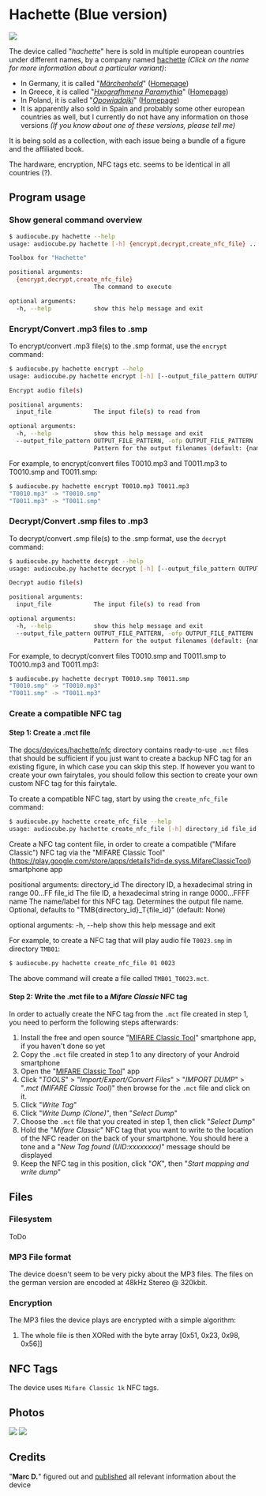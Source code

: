 # Hachette (Blue version)

![](image-0001-512x512.jpg)

The device called "*hachette*" here is sold in multiple european countries under different names, by a company named [hachette](https://www.hachettebookgroup.com/) *(Click on the name for more information about a particular variant)*:

- In Germany, it is called "*[Märchenheld](DE/)*" ([Homepage](https://maerchenheld-sammlung.de/))
- In Greece, it is called "*[Hxografhmena Paramythia](GR/)*" ([Homepage](https://www.audiotales.gr/))
- In Poland, it is called "*[Opowiadajki](PL/)*" ([Homepage](https://opowiadajki.pl/))
- It is apparently also sold in Spain and probably some other european countries as well, but I currently do not have any information on those versions *(If you know about one of these versions, please tell me)*

It is being sold as a collection, with each issue being a bundle of a figure and the affiliated book.

The hardware, encryption, NFC tags etc. seems to be identical in all countries (?).

## Program usage

### Show general command overview

```sh
$ audiocube.py hachette --help
usage: audiocube.py hachette [-h] {encrypt,decrypt,create_nfc_file} ...

Toolbox for "Hachette"

positional arguments:
  {encrypt,decrypt,create_nfc_file}
                        The command to execute

optional arguments:
  -h, --help            show this help message and exit
```

### Encrypt/Convert .mp3 files to .smp

To encrypt/convert .mp3 file(s) to the .smp format, use the `encrypt` command:

```sh
$ audiocube.py hachette encrypt --help
usage: audiocube.py hachette encrypt [-h] [--output_file_pattern OUTPUT_FILE_PATTERN] input_file [input_file ...]

Encrypt audio file(s)

positional arguments:
  input_file            The input file(s) to read from

optional arguments:
  -h, --help            show this help message and exit
  --output_file_pattern OUTPUT_FILE_PATTERN, -ofp OUTPUT_FILE_PATTERN
                        Pattern for the output filenames (default: {name}.smp)
```

For example, to encrypt/convert files T0010.mp3 and T0011.mp3 to T0010.smp and T0011.smp:

```sh
$ audiocube.py hachette encrypt T0010.mp3 T0011.mp3
"T0010.mp3" -> "T0010.smp"
"T0011.mp3" -> "T0011.smp"
```

### Decrypt/Convert .smp files to .mp3

To decrypt/convert .smp file(s) to the .smp format, use the `decrypt` command:

```sh
$ audiocube.py hachette decrypt --help
usage: audiocube.py hachette decrypt [-h] [--output_file_pattern OUTPUT_FILE_PATTERN] input_file [input_file ...]

Decrypt audio file(s)

positional arguments:
  input_file            The input file(s) to read from

optional arguments:
  -h, --help            show this help message and exit
  --output_file_pattern OUTPUT_FILE_PATTERN, -ofp OUTPUT_FILE_PATTERN
                        Pattern for the output filenames (default: {name}.mp3)
```

For example, to decrypt/convert files T0010.smp and T0011.smp to T0010.mp3 and T0011.mp3:

```sh
$ audiocube.py hachette decrypt T0010.smp T0011.smp
"T0010.smp" -> "T0010.mp3"
"T0011.smp" -> "T0011.mp3"
```

### Create a compatible NFC tag

#### Step 1: Create a .mct file

The [docs/devices/hachette/nfc](https://github.com/oyooyo/audiocube/tree/master/docs/devices/hachette/nfc) directory contains ready-to-use `.mct` files that should be sufficient if you just want to create a backup NFC tag for an existing figure, in which case you can skip this step. If however you want to create your own fairytales, you should follow this section to create your own custom NFC tag for this fairytale.

To create a compatible NFC tag, start by using the `create_nfc_file` command:

```sh
$ audiocube.py hachette create_nfc_file --help
usage: audiocube.py hachette create_nfc_file [-h] directory_id file_id [name]
```

Create a NFC tag content file, in order to create a compatible ("Mifare Classic") NFC tag via the "MIFARE Classic Tool" (https://play.google.com/store/apps/details?id=de.syss.MifareClassicTool) smartphone app

positional arguments:
  directory_id  The directory ID, a hexadecimal string in range 00...FF
  file_id       The file ID, a hexadecimal string in range 0000...FFFF
  name          The name/label for this NFC tag. Determines the output file name. Optional, defaults to "TMB{directory_id}_T{file_id}" (default: None)

optional arguments:
  -h, --help    show this help message and exit

For example, to create a NFC tag that will play audio file `T0023.smp` in directory `TMB01`:

```sh
$ audiocube.py hachette create_nfc_file 01 0023
```

The above command will create a file called `TMB01_T0023.mct`.

#### Step 2: Write the .mct file to a *Mifare Classic* NFC tag

In order to actually create the NFC tag from the `.mct` file created in step 1, you need to perform the following steps afterwards:

1. Install the free and open source "[MIFARE Classic Tool](https://play.google.com/store/apps/details?id=de.syss.MifareClassicTool)" smartphone app, if you haven't done so yet
2. Copy the `.mct` file created in step 1 to any directory of your Android smartphone
3. Open the "[MIFARE Classic Tool](https://play.google.com/store/apps/details?id=de.syss.MifareClassicTool)" app
4. Click "*TOOLS*" > "*Import/Export/Convert Files*" > "*IMPORT DUMP*" > "*.mct (MIFARE Classic Tool)*" then browse for the `.mct` file and click on it.
5. Click "*Write Tag*"
6. Click "*Write Dump (Clone)*", then "*Select Dump*"
7. Choose the `.mct` file that you created in step 1, then click "*Select Dump*"
8. Hold the "*Mifare Classic*" NFC tag that you want to write to the location of the NFC reader on the back of your smartphone. You should here a tone and a "*New Tag found (UID:xxxxxxxx)*" message should be displayed
9. Keep the NFC tag in this position, click "*OK*", then "*Start mapping and write dump*"

## Files

### Filesystem

ToDo

### MP3 File format

The device doesn't seem to be very picky about the MP3 files. The files on the german version are encoded at 48kHz Stereo @ 320kbit.

### Encryption

The MP3 files the device plays are encrypted with a simple algorithm:
1. The whole file is then XORed with the byte array \[0x51, 0x23, 0x98, 0x56]\]

## NFC Tags

The device uses `Mifare Classic 1k` NFC tags.

## Photos

![](image-0001.jpg)
![](image-0002.jpg)

## Credits

"**Marc D.**" figured out and [published](https://www.mikrocontroller.net/topic/503014) all relevant information about the device
